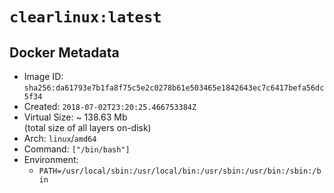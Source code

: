 # `clearlinux:latest`

## Docker Metadata

- Image ID: `sha256:da61793e7b1fa8f75c5e2c0278b61e503465e1842643ec7c6417befa56dc5f34`
- Created: `2018-07-02T23:20:25.466753384Z`
- Virtual Size: ~ 138.63 Mb  
  (total size of all layers on-disk)
- Arch: `linux`/`amd64`
- Command: `["/bin/bash"]`
- Environment:
  - `PATH=/usr/local/sbin:/usr/local/bin:/usr/sbin:/usr/bin:/sbin:/bin`
